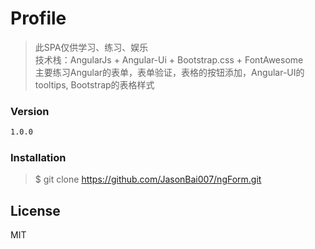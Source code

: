# Profile
> 此SPA仅供学习、练习、娱乐  
> 技术栈：AngularJs + Angular-Ui + Bootstrap.css + FontAwesome  
> 主要练习Angular的表单，表单验证，表格的按钮添加，Angular-UI的tooltips, Bootstrap的表格样式

### Version
```sh
1.0.0
```

### Installation

> $ git clone https://github.com/JasonBai007/ngForm.git


License
----

MIT
